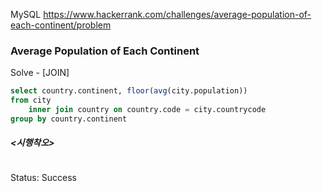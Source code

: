 <!--# SQL-->
MySQL https://www.hackerrank.com/challenges/average-population-of-each-continent/problem
### Average Population of Each Continent


Solve - [JOIN]
```sql
select country.continent, floor(avg(city.population))
from city
    inner join country on country.code = city.countrycode
group by country.continent
```

##### <시행착오>
```sql

```

Status: Success

